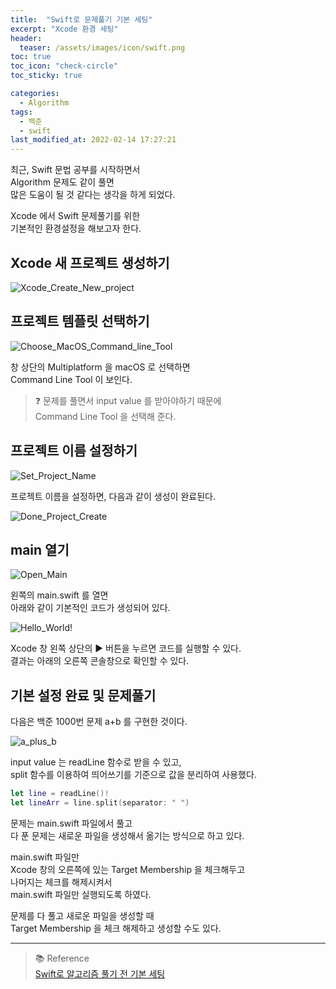 ```yaml
---
title:  "Swift로 문제풀기 기본 세팅"
excerpt: "Xcode 환경 세팅"
header:
  teaser: /assets/images/icon/swift.png
toc: true
toc_icon: "check-circle"
toc_sticky: true

categories:
  - Algorithm
tags:
  - 백준
  - swift
last_modified_at: 2022-02-14 17:27:21
---
```


최근, Swift 문법 공부를 시작하면서 <br>
Algorithm 문제도 같이 풀면 <br>
많은 도움이 될 것 같다는 생각을 하게 되었다. <br>

Xcode 에서 Swift 문제풀기를 위한 <br>
기본적인 환경설정을 해보고자 한다. <br>

## Xcode 새 프로젝트 생성하기

![Xcode_Create_New_project](https://github.com/fhsi1/fhsi1.github.io/blob/master/assets/images/swfit-algorithm-xcode/Xcode_Create_New_Project.png?raw=true)

## 프로젝트 템플릿 선택하기

![Choose_MacOS_Command_line_Tool](https://github.com/fhsi1/fhsi1.github.io/blob/master/assets/images/swfit-algorithm-xcode/Choose_MacOS_Command_Line_Tool.png?raw=true)

창 상단의 Multiplatform 을 macOS 로 선택하면 <br>
Command Line Tool 이 보인다. <br>

> ❓ 문제를 풀면서 input value 를 받아야하기 때문에 <br>
  Command Line Tool 을 선택해 준다. <br>

## 프로젝트 이름 설정하기

![Set_Project_Name](https://github.com/fhsi1/fhsi1.github.io/blob/master/assets/images/swfit-algorithm-xcode/Set_Project_Name.png?raw=true)

프로젝트 이름을 설정하면, 다음과 같이 생성이 완료된다. <br>

![Done_Project_Create](https://github.com/fhsi1/fhsi1.github.io/blob/master/assets/images/swfit-algorithm-xcode/Done_Project_Create.png?raw=true)

## main 열기

![Open_Main](https://github.com/fhsi1/fhsi1.github.io/blob/master/assets/images/swfit-algorithm-xcode/Open_Main.png?raw=true)

왼쪽의 main.swift 를 열면 <br>
아래와 같이 기본적인 코드가 생성되어 있다. <br>

![Hello_World!](https://github.com/fhsi1/fhsi1.github.io/blob/master/assets/images/swfit-algorithm-xcode/Hello_World.png?raw=true)

Xcode 창 왼쪽 상단의 ▶️ 버튼을 누르면 코드를 실행할 수 있다. <br>
결과는 아래의 오른쪽 콘솔창으로 확인할 수 있다. <br>

## 기본 설정 완료 및 문제풀기

다음은 백준 1000번 문제 a+b 를 구현한 것이다.

![a_plus_b](https://github.com/fhsi1/fhsi1.github.io/blob/master/assets/images/swfit-algorithm-xcode/a_plus_b.png?raw=true)

input value 는 readLine 함수로 받을 수 있고, <br>
split 함수를 이용하여 띄어쓰기를 기준으로 값을 분리하여 사용했다.

```swift
let line = readLine()!
let lineArr = line.split(separator: " ")
```

문제는 main.swift 파일에서 풀고 <br>
다 푼 문제는 새로운 파일을 생성해서 옮기는 방식으로 하고 있다.

main.swift 파일만 <br>
Xcode 창의 오른쪽에 있는 Target Membership 을 체크해두고 <br>
나머지는 체크를 해제시켜서 <br>
main.swift 파일만 실행되도록 하였다. <br>

문제를 다 풀고 새로운 파일을 생성할 때 <br>
Target Membership 을 체크 해제하고 생성할 수도 있다. <br>

---

> 📚 Reference <br>
[Swift로 알고리즘 풀기 전 기본 세팅](https://velog.io/@ssionii/Swift%EB%A1%9C-%EC%95%8C%EA%B3%A0%EB%A6%AC%EC%A6%98-%ED%92%80%EA%B8%B0-%EC%A0%84-%EA%B8%B0%EB%B3%B8-%EC%84%B8%ED%8C%85)